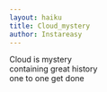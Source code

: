 ```yaml
---
layout: haiku
title: Cloud_mystery
author: Instareasy
---
```

Cloud is mystery<br>
containing great history<br>
one to one get done
